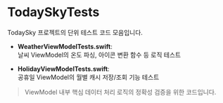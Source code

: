 # TodaySkyTests

TodaySky 프로젝트의 단위 테스트 코드 모음입니다.

- **WeatherViewModelTests.swift**:  
 날씨 ViewModel의 온도 파싱, 아이콘 변환 함수 등 로직 테스트
 
- **HolidayViewModelTests.swift**:  
 공휴일 ViewModel의 월별 캐시 저장/조회 기능 테스트

> ViewModel 내부 핵심 데이터 처리 로직의 정확성 검증을 위한 코드입니다.
